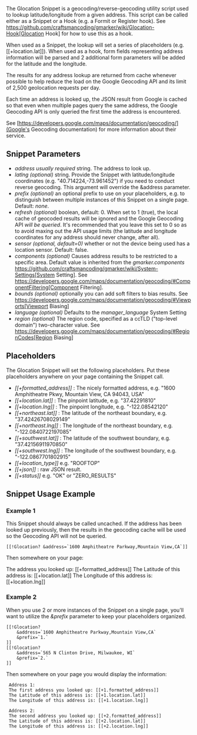 The Glocation Snippet is a geocoding/reverse-geocoding utility script used to lookup latitude/longitude from a given address. This script can be called either as a Snippet or a Hook (e.g. a Formit or Register hook). See https://github.com/craftsmancoding/gmarker/wiki/Glocation-Hook[Glocation Hook] for how to use this as a hook.

When used as a Snippet, the lookup will set a series of placeholders (e.g. [[+location.lat]]).  When used as a hook, form fields representing address information will be parsed and 2 additional form parameters will be added for the latitude and the longitude.

The results for any address lookup are returned from cache whenever possible to help reduce the load on the Google Geocoding API and its limit of 2,500 geolocation requests per day.  

Each time an address is looked up, the JSON result from Google is cached so that even when multiple pages query the same address, the Google Geocoding API is only queried the first time the address is encountered.

See [https://developers.google.com/maps/documentation/geocoding/](Google's Geocoding documentation) for more information about their service.

## Snippet Parameters

* *address* _usually required_ string.  The address to look up.  
* *latlng* _(optional)_ string. Provide the Snippet with latitude/longitude coordinates (e.g. "40.714224,-73.961452") if you need to conduct reverse geocoding.  This argument will override the &address parameter.
* *prefix* _(optional)_ an optional prefix to use on your placeholders, e.g. to distinguish between multiple instances of this Snippet on a single page.  Default: _none_.
* *refresh* _(optional)_ boolean, default: 0.  When set to 1 (true), the local cache of geocoded results will be ignored and the Google Geocoding API _will be queried_.  It's recommended that you leave this set to 0 so as to avoid maxing out the API usage limits (the latitude and longitude coordinates for any address should never change, after all).
* *sensor* _(optional, default=0)_ whether or not the device being used has a location sensor. Default: false.
* *components* _(optional)_ Causes address results to be restricted to a specific area. Default value is inherited from the *gmarker.components* https://github.com/craftsmancoding/gmarker/wiki/System-Settings[System Setting]. See https://developers.google.com/maps/documentation/geocoding/#ComponentFiltering[Component Filtering].
* *bounds* _(optional)_ optionally you can add soft filters to bias results. See https://developers.google.com/maps/documentation/geocoding/#Viewports[Viewport Biasing]
* *language* _(optional)_ Defaults to the *manager_language* System Setting
* *region* _(optional)_ The region code, specified as a ccTLD ("top-level domain") two-character value.  See https://developers.google.com/maps/documentation/geocoding/#RegionCodes[Region Biasing]

## Placeholders

The Glocation Snippet will set the following placeholders.  Put these placeholders anywhere on your page containing the Snippet call.

* *[[+formatted_address]]* : The nicely formatted address, e.g. "1600 Amphitheatre Pkwy, Mountain View, CA 94043, USA"
* *[[+location.lat]]* : The pinpoint latitude, e.g. "37.42291810"
* *[[+location.lng]]* : The pinpoint longitude, e.g. "-122.08542120"
* *[[+northeast.lat]]* : The latitude of the northeast boundary, e.g. "37.42426708029149"
* *[[+northeast.lng]]* : The longitude of the northeast boundary, e.g. "-122.0840722197085"
* *[[+southwest.lat]]* : The latitude of the southwest boundary, e.g. "37.42156911970850"
* *[[+southwest.lng]]* : The longitude of the southwest boundary, e.g. "-122.0867701802915"
* *[[+location_type]]* e.g. "ROOFTOP"
* *[[+json]]* : raw JSON result.
* *[[+status]]* e.g. "OK" or "ZERO_RESULTS"

## Snippet Usage Example

### Example 1

This Snippet should always be called uncached.  If the address has been looked up previously, then the results in the geocoding cache will be used so the Geocoding API will not be queried.

```
[[!Glocation? &address=`1600 Amphitheatre Parkway,Mountain View,CA`]]
```

Then somewhere on your page:

 The address you looked up: [[+formatted_address]]
 The Latitude of this address is: [[+location.lat]]
 The Longitude of this address is: [[+location.lng]]

### Example 2

When you use 2 or more instances of the Snippet on a single page, you'll want to utilize the *&prefix* parameter to keep your placeholders organized.

```
[[!Glocation? 
    &address=`1600 Amphitheatre Parkway,Mountain View,CA` 
    &prefix=`1.`
]]
[[!Glocation? 
    &address=`565 N Clinton Drive, Milwaukee, WI` 
    &prefix=`2.`
]]
```

Then somewhere on your page you would display the information:

```
 Address 1:
 The first address you looked up: [[+1.formatted_address]]
 The Latitude of this address is: [[+1.location.lat]]
 The Longitude of this address is: [[+1.location.lng]]
 
 Address 2:
 The second address you looked up: [[+2.formatted_address]]
 The Latitude of this address is: [[+2.location.lat]]
 The Longitude of this address is: [[+2.location.lng]]
```